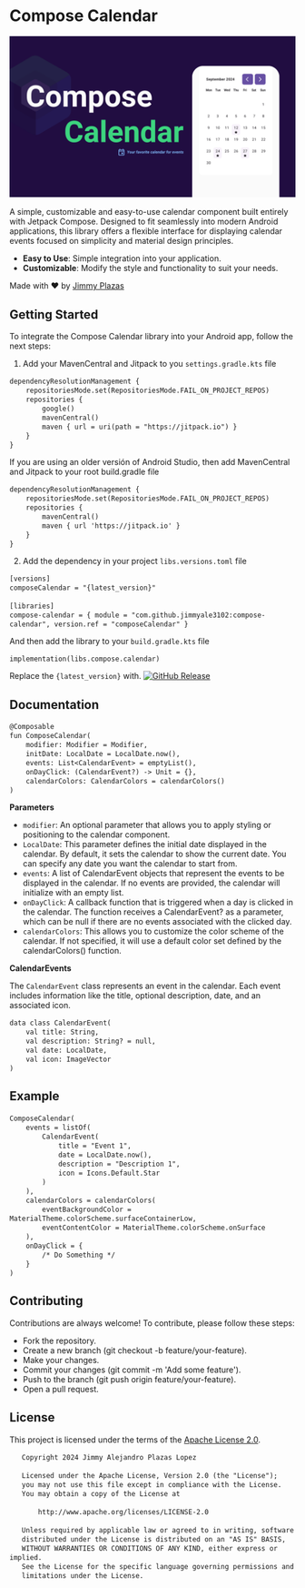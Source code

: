 # Compose Calendar

![ComposeCalendar](https://github.com/jimmyale3102/compose-calendar/blob/main/img/banner.png)

A simple, customizable and easy-to-use calendar component built entirely with Jetpack Compose.
Designed to fit seamlessly into modern Android applications, this library offers a flexible
interface for displaying calendar events focused on simplicity and material design principles.

- **Easy to Use**: Simple integration into your application.
- **Customizable**: Modify the style and functionality to suit your needs.

Made with ❤️ by <a href="https://jimmyplazas.dev" target="_blank">Jimmy Plazas</a>

## Getting Started

To integrate the Compose Calendar library into your Android app, follow the next steps:

1. Add your MavenCentral and Jitpack to you `settings.gradle.kts` file

```
dependencyResolutionManagement {
    repositoriesMode.set(RepositoriesMode.FAIL_ON_PROJECT_REPOS)
    repositories {
        google()
        mavenCentral()
        maven { url = uri(path = "https://jitpack.io") }
    }
}
```

If you are using an older versión of Android Studio, then add MavenCentral and Jitpack to your root
build.gradle file

```
dependencyResolutionManagement {
	repositoriesMode.set(RepositoriesMode.FAIL_ON_PROJECT_REPOS)
	repositories {
		mavenCentral()
		maven { url 'https://jitpack.io' }
	}
}
```

2. Add the dependency in your project `libs.versions.toml` file

```
[versions]
composeCalendar = "{latest_version}"

[libraries]
compose-calendar = { module = "com.github.jimmyale3102:compose-calendar", version.ref = "composeCalendar" }
```

And then add the library to your `build.gradle.kts` file

```
implementation(libs.compose.calendar)
```

Replace the `{latest_version}`
with.  [![GitHub Release](https://img.shields.io/github/v/release/jimmyale3102/compose-calendar?label=ComposeCalendar&sort=semver)](https://github.com/jimmyale3102/compose-calendar/releases/latest)

## Documentation

```
@Composable
fun ComposeCalendar(
    modifier: Modifier = Modifier,
    initDate: LocalDate = LocalDate.now(),
    events: List<CalendarEvent> = emptyList(),
    onDayClick: (CalendarEvent?) -> Unit = {},
    calendarColors: CalendarColors = calendarColors()
)
```

**Parameters**

- `modifier`: An optional parameter that allows you to apply styling or positioning to the calendar
  component.
- `LocalDate`: This parameter defines the initial date displayed in the calendar. By default, it
  sets the calendar to show the current date. You can specify any date you want the calendar to
  start from.
- `events`: A list of CalendarEvent objects that represent the events to be displayed in the
  calendar. If no events are provided, the calendar will initialize with an empty list.
- `onDayClick`: A callback function that is triggered when a day is clicked in the calendar. The
  function receives a CalendarEvent? as a parameter, which can be null if there are no events
  associated with the clicked day.
- `calendarColors`: This allows you to customize the color scheme of the calendar. If not specified,
  it will use a default color set defined by the calendarColors() function.

**CalendarEvents**

The `CalendarEvent` class represents an event in the calendar. Each event includes information like
the title, optional description, date, and an associated icon.

```
data class CalendarEvent(
    val title: String,
    val description: String? = null,
    val date: LocalDate,
    val icon: ImageVector
)
```

## Example

```
ComposeCalendar(
    events = listOf(
        CalendarEvent(
            title = "Event 1",
            date = LocalDate.now(),
            description = "Description 1",
            icon = Icons.Default.Star
        )
    ),
    calendarColors = calendarColors(
        eventBackgroundColor = MaterialTheme.colorScheme.surfaceContainerLow,
        eventContentColor = MaterialTheme.colorScheme.onSurface
    ),
    onDayClick = {
        /* Do Something */
    }
)
```

## Contributing

Contributions are always welcome! To contribute, please follow these steps:

- Fork the repository.
- Create a new branch (git checkout -b feature/your-feature).
- Make your changes.
- Commit your changes (git commit -m 'Add some feature').
- Push to the branch (git push origin feature/your-feature).
- Open a pull request.

## License

This project is licensed under the terms of the [Apache License 2.0](./LICENSE).

```
   Copyright 2024 Jimmy Alejandro Plazas Lopez

   Licensed under the Apache License, Version 2.0 (the "License");
   you may not use this file except in compliance with the License.
   You may obtain a copy of the License at

       http://www.apache.org/licenses/LICENSE-2.0

   Unless required by applicable law or agreed to in writing, software
   distributed under the License is distributed on an "AS IS" BASIS,
   WITHOUT WARRANTIES OR CONDITIONS OF ANY KIND, either express or implied.
   See the License for the specific language governing permissions and
   limitations under the License.
```
